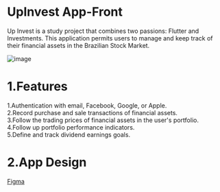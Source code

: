 # UpInvest App-Front


Up Invest is a study project that combines two passions: Flutter and Investments. This application permits users to manage and keep track of their financial assets in the Brazilian Stock Market.

![image](https://user-images.githubusercontent.com/63312497/218830458-7a252f36-bb21-4245-ae86-972222a3e99a.png)

# 1.Features  


1.Authentication with email, Facebook, Google, or Apple.  
2.Record purchase and sale transactions of financial assets.  
3.Follow the trading prices of financial assets in the user's portfolio.  
4.Follow up portfolio performance indicators.  
5.Define and track dividend earnings goals.


# 2.App Design


[Figma](https://www.figma.com/file/08ZVkGn3hlLds8UAslFEyb/Up-Invest?node-id=0%3A1&t=RjiezRBzMjBJl3fh-0)



